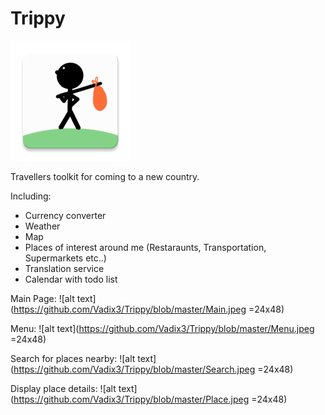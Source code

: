 # Trippy
![alt text](https://github.com/Vadix3/Trippy/blob/master/app/src/main/res/mipmap-xxxhdpi/ic_launcher.png?raw=true)

Travellers toolkit for coming to a new country.

Including:
- Currency converter
- Weather
- Map
- Places of interest around me (Restaraunts, Transportation, Supermarkets etc..)
- Translation service
- Calendar with todo list

Main Page:
![alt text](https://github.com/Vadix3/Trippy/blob/master/Main.jpeg =24x48)

Menu:
![alt text](https://github.com/Vadix3/Trippy/blob/master/Menu.jpeg =24x48)

Search for places nearby:
![alt text](https://github.com/Vadix3/Trippy/blob/master/Search.jpeg =24x48)

Display place details:
![alt text](https://github.com/Vadix3/Trippy/blob/master/Place.jpeg =24x48)
